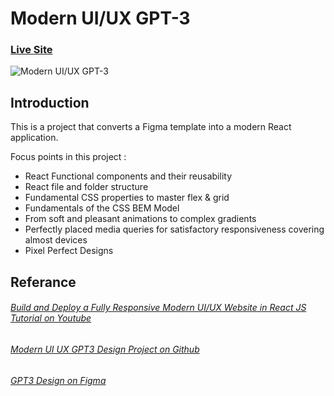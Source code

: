 # Modern UI/UX GPT-3
### [Live Site](https://project-modern-ui-ux-gpt3.netlify.app/)

![Modern UI/UX GPT-3](https://i.ibb.co/TR5LW9z/image.png)

## Introduction
This is a project that converts a Figma template into a modern React application. 

Focus points in this project :

- React Functional components and their reusability
- React file and folder structure
- Fundamental CSS properties to master flex & grid
- Fundamentals of the CSS BEM Model
- From soft and pleasant animations to complex gradients
- Perfectly placed media queries for satisfactory responsiveness covering almost devices
- Pixel Perfect Designs

## Referance
###### [Build and Deploy a Fully Responsive Modern UI/UX Website in React JS Tutorial on Youtube](https://www.youtube.com/watch?v=LMagNcngvcU)
###### [Modern UI UX GPT3 Design Project on Github](https://github.com/adrianhajdin/project_modern_ui_ux_gpt3)
###### [GPT3 Design on Figma](https://www.figma.com/file/lz9lLpFHMxHm2odnwM3R0z/gpt3?node-id=0%3A15)